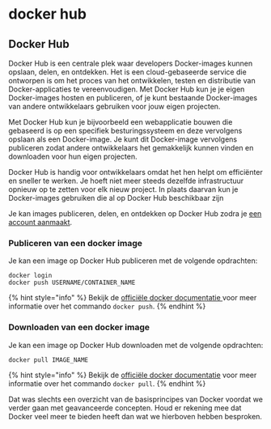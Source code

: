 # docker hub

## Docker Hub&#x20;

Docker Hub is een centrale plek waar developers Docker-images kunnen opslaan, delen, en ontdekken. Het is een cloud-gebaseerde service die ontworpen is om het proces van het ontwikkelen, testen en distributie van Docker-applicaties te vereenvoudigen. Met Docker Hub kun je je eigen Docker-images hosten en publiceren, of je kunt bestaande Docker-images van andere ontwikkelaars gebruiken voor jouw eigen projecten.

Met Docker Hub kun je bijvoorbeeld een webapplicatie bouwen die gebaseerd is op een specifiek besturingssysteem en deze vervolgens opslaan als een Docker-image. Je kunt dit Docker-image vervolgens publiceren zodat andere ontwikkelaars het gemakkelijk kunnen vinden en downloaden voor hun eigen projecten.

Docker Hub is handig voor ontwikkelaars omdat het hen helpt om efficiënter en sneller te werken. Je hoeft niet meer steeds dezelfde infrastructuur opnieuw op te zetten voor elk nieuw project. In plaats daarvan kun je Docker-images gebruiken die al op Docker Hub beschikbaar zijn

Je kan images publiceren, delen, en ontdekken op Docker Hub zodra je [een account aanmaakt](https://hub.docker.com/signup).

### Publiceren van een docker image

Je kan een image op Docker Hub publiceren met de volgende opdrachten:

```shell
docker login
docker push USERNAME/CONTAINER_NAME
```

{% hint style="info" %}
Bekijk de [officiële docker documentatie ](https://docs.docker.com/engine/reference/commandline/push/)voor meer informatie over het commando `docker push`.
{% endhint %}

### Downloaden van een  docker image

Je kan een image op Docker Hub downloaden met de volgende opdrachten:

```sh
docker pull IMAGE_NAME
```

{% hint style="info" %}
Bekijk de [officiële docker documentatie](https://docs.docker.com/engine/reference/commandline/pull/) voor meer informatie over het commando `docker pull`.
{% endhint %}

Dat was slechts een overzicht van de basisprincipes van Docker voordat we verder gaan met geavanceerde concepten. Houd er rekening mee dat Docker veel meer te bieden heeft dan wat we hierboven hebben besproken.
